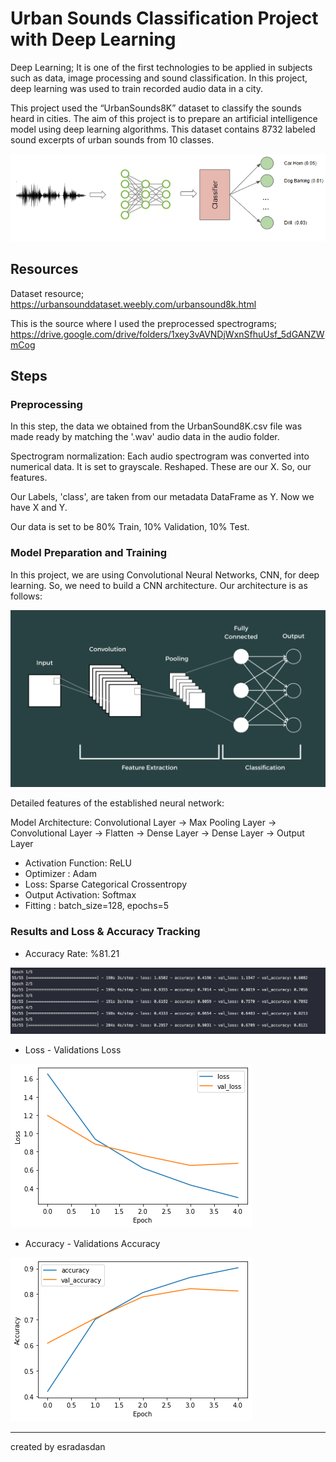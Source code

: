 # Urban Sounds Classification Project with Deep Learning 


Deep Learning; It is one of the first technologies to be applied in subjects such as data, image processing and sound classification. In this project, deep learning was used to train recorded audio data in a city.

This project used the “UrbanSounds8K” dataset to classify the sounds heard in cities. The aim of this project is to prepare an artificial intelligence model using deep learning algorithms. This dataset contains 8732 labeled sound excerpts of urban sounds from 10 classes.


[![Foto](./dlfoto.png)](https://github.com/esradasdan/Sounds-Classification-Deep-Learning-Project)


## Resources

Dataset resource;
https://urbansounddataset.weebly.com/urbansound8k.html

This is the source where I used the preprocessed spectrograms;
https://drive.google.com/drive/folders/1xey3vAVNDjWxnSfhuUsf_5dGANZWmCog


## Steps


### Preprocessing
In this step, the data we obtained from the UrbanSound8K.csv file was made ready by matching the '.wav' audio data in the audio folder.

Spectrogram normalization:
Each audio spectrogram was converted into numerical data.
It is set to grayscale.
Reshaped.
These are our X. So, our features.

Our Labels, 'class', are taken from our metadata DataFrame as Y.
Now we have X and Y.

Our data is set to be 80% Train, 10% Validation, 10% Test.


### Model Preparation and Training
In this project, we are using Convolutional Neural Networks, CNN, for deep learning. So, we need to build a CNN architecture. Our architecture is as follows:

[![Foto](./cnn-architecture.png)](https://github.com/esradasdan/Sounds-Classification-Deep-Learning-Project)

Detailed features of the established neural network:

Model Architecture:
Convolutional Layer -> Max Pooling Layer -> Convolutional Layer ->  Flatten -> Dense Layer -> Dense Layer -> Output Layer

* Activation Function: ReLU
* Optimizer : Adam
* Loss: Sparse Categorical Crossentropy
* Output Activation: Softmax
* Fitting : batch_size=128,
                  epochs=5


### Results and Loss & Accuracy Tracking

* Accuracy Rate: %81.21

[![Foto](./test.png)](https://github.com/esradasdan/Sounds-Classification-Deep-Learning-Project)

* Loss - Validations Loss

[![Foto](./loss.png)](https://github.com/esradasdan/Sounds-Classification-Deep-Learning-Project)

* Accuracy - Validations Accuracy

[![Foto](./accuracy.png)](https://github.com/esradasdan/Sounds-Classification-Deep-Learning-Project)
***

created by esradasdan
